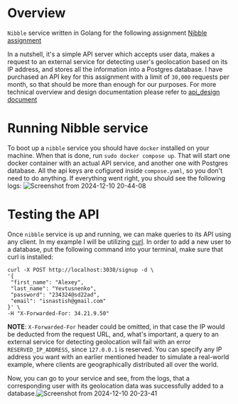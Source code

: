 # Overview 
`Nibble` service written in Golang for the following assignment [Nibble assignment](https://makeheadway.notion.site/Backend-Engineer-Nibble-15316bdf9fd28052b718d2a1ea8358a5)

In a nutshell, it's a simple API server which accepts user data, makes a request to an external service for detecting user's geolocation based on its IP address, and stores all the information into a Postgres database. I have purchased an API key for this assignment with a limit of `30,000` requests per month, so that should be more than enough for our purposes. For more technical overview and design documentation please refer to [api_design document](/api_design.md)  

# Running Nibble service
To boot up a `nibble` service you should have `docker` installed on your machine. When that is done, run `sudo docker compose up`. That will start one docker container with an actual API service, and another one with Postgres database. All the api keys are cofigured inside `compose.yaml`, so you don't need to do anything. If everything went right, you should see the following logs:
![Screenshot from 2024-12-10 20-44-08](https://github.com/user-attachments/assets/488e4864-c894-4b81-a290-bdb8a030431e)


# Testing the API
Once `nibble` service is up and running, we can make queries to its API using any client. In my example I will be utilizing [curl](https://en.wikipedia.org/wiki/CURL).
In order to add a new user to a database, put the following command into 
your terminal, make sure that curl is installed: 
```
curl -X POST http://localhost:3030/signup -d \
'{
 "first_name": "Alexey",
 "last_name": "Yevtusnenko",
 "password": "234324@sd22ad",
 "email": "isnastish@gmail.com"
}' \
-H "X-Forwarded-For: 34.21.9.50"
```
**NOTE**: `X-Forwarded-For` header could be omitted, in that case the IP would be deducted from the request URL, and, what's important, a query to an external service for detecting geolocation will fail with an error `RESERVED_IP_ADDRESS`, since `127.0.0.1` is reserved. You can specify any IP address you want with an earlier mentioned header to simulate a real-world example, where clients are geographically distributed all over the world.

Now, you can go to your service and see, from the logs, that a corresponding user with its geolocation data was successfully added to a database.![Screenshot from 2024-12-10 20-23-41](https://github.com/user-attachments/assets/60982ffc-c078-4069-8633-36ac41a3d91c)

